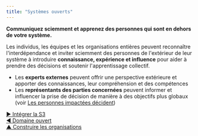 ```yaml
---
title: "Systèmes ouverts"
---
```



<summary>
<strong>Communiquez sciemment et apprenez des personnes qui sont en dehors de votre système.</strong>
</summary>

Les individus, les équipes et les organisations entières peuvent reconnaître l'interdépendance et inviter sciemment des personnes de l'extérieur de leur système à introduire **connaissance, expérience et influence** pour aider à prendre des décisions et soutenir l'apprentissage collectif.

- Les **experts externes** peuvent offrir une perspective extérieure et apporter des connaissances, leur compréhension et des compétences
- Les **représentants des parties concernées** peuvent informer et influencer la prise de décision de manière à des objectifs plus globaux (voir [Les personnes impactées décident](those-affected-decide.html))

[&#9654; Intégrer la S3](bringing-in-s3.html)<br/>[&#9664; Domaine ouvert](open-domain.html)<br/>[&#9650; Construire les organisations](building-organizations.html)

